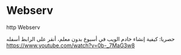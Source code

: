 # Webserv
http Webserv




 حصريا: كيفية إنشاء خادم الويب في أسبوع بدون معلم، أنقر على الرابط أسفله 
 https://www.youtube.com/watch?v=0b-_7MaG3w8
